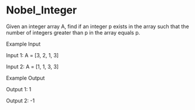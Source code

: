 # Nobel_Integer

Given an integer array A, find if an integer p exists in the array such that the number of integers greater than p in the array equals p.

Example Input

Input 1: A = [3, 2, 1, 3]

Input 2: A = [1, 1, 3, 3]

Example Output

Output 1: 1

Output 2: -1

